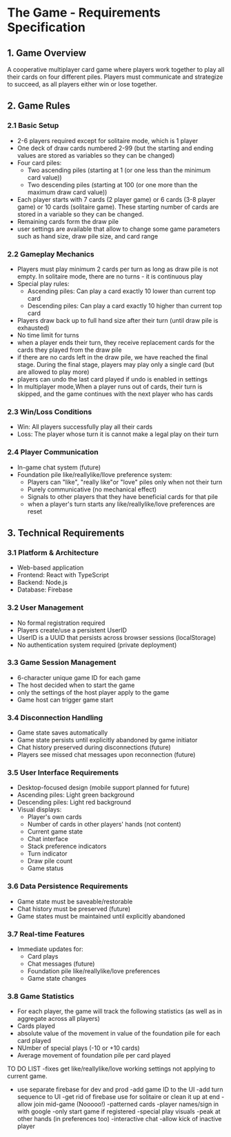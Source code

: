 # The Game - Requirements Specification

## 1. Game Overview
A cooperative multiplayer card game where players work together to play all their cards on four different piles. Players must communicate and strategize to succeed, as all players either win or lose together.

## 2. Game Rules

### 2.1 Basic Setup
- 2-6 players required except for solitaire mode, which is 1 player
- One deck of draw cards numbered 2-99 (but the starting and ending values are stored as variables so they can be changed)
- Four card piles:
  - Two ascending piles (starting at 1 (or one less than the minimum card value))
  - Two descending piles (starting at 100 (or one more than the maximum draw card value))
- Each player starts with 7 cards (2 player game) or 6 cards (3-8 player game) or 10 cards (solitaire game).  These starting number of cards are stored in a variable so they can be changed.
- Remaining cards form the draw pile
- user settings are available that allow to change some game parameters such as hand size, draw pile size, and card range


### 2.2 Gameplay Mechanics
- Players must play minimum 2 cards per turn as long as draw pile is not empty.  In solitaire mode, there are no turns - it is continuous play
- Special play rules:
  - Ascending piles: Can play a card exactly 10 lower than current top card
  - Descending piles: Can play a card exactly 10 higher than current top card
- Players draw back up to full hand size after their turn (until draw pile is exhausted)
- No time limit for turns
- when a player ends their turn, they receive replacement cards for the cards they played from the draw pile
- if there are no cards left in the draw pile, we have reached the final stage.  During the final stage, players may play only a single card (but are allowed to play more)
- players can undo the last card played if undo is enabled in settings
- In multiplayer mode,When a player runs out of cards, their turn is skipped, and the game continues with the next player who has cards


### 2.3 Win/Loss Conditions
- Win: All players successfully play all their cards
- Loss: The player whose turn it is cannot make a legal play on their turn

### 2.4 Player Communication 
- In-game chat system (future)
- Foundation pile like/reallylike/llove preference system:
  - Players can "like", "really like"or "love" piles only when not their turn
  - Purely communicative (no mechanical effect)
  - Signals to other players that they have beneficial cards for that pile
  - when a player's turn starts any like/reallylike/love preferences are reset

## 3. Technical Requirements

### 3.1 Platform & Architecture
- Web-based application
- Frontend: React with TypeScript
- Backend: Node.js
- Database: Firebase

### 3.2 User Management
- No formal registration required
- Players create/use a persistent UserID
- UserID is a UUID that persists across browser sessions (localStorage)
- No authentication system required (private deployment)

### 3.3 Game Session Management
- 6-character unique game ID for each game
- The host decided when to start the game
- only the settings of the host player apply to the game
- Game host can trigger game start

### 3.4 Disconnection Handling
- Game state saves automatically
- Game state persists until explicitly abandoned by game initiator
- Chat history preserved during disconnections (future)
- Players see missed chat messages upon reconnection (future)

### 3.5 User Interface Requirements
- Desktop-focused design (mobile support planned for future)
- Ascending piles: Light green background
- Descending piles: Light red background
- Visual displays:
  - Player's own cards
  - Number of cards in other players' hands (not content)
  - Current game state
  - Chat interface
  - Stack preference indicators
  - Turn indicator
  - Draw pile count
  - Game status

### 3.6 Data Persistence Requirements
- Game state must be saveable/restorable
- Chat history must be preserved (future)
- Game states must be maintained until explicitly abandoned

### 3.7 Real-time Features
- Immediate updates for:
  - Card plays
  - Chat messages (future)
  - Foundation pile like/reallylike/love preferences
  - Game state changes


### 3.8 Game Statistics
- For each player, the game will track the following statistics (as well as in aggregate across all players)
- Cards played
- absolute value of the movement in value of the foundation pile for each card played
- NUmber of special plays (-10 or +10 cards)
- Average movement of foundation pile per card played


TO DO LIST
-fixes
  get like/reallylike/love working
  settings not applying to current game.
- use separate firebase for dev and prod
-add game ID to the UI
-add turn sequence to UI
-get rid of firebase use for solitaire or clean it up at end
-allow join mid-game (Nooooo!)
-patterned cards
-player names/sign in with google
-only start game if registered
-special play visuals
-peak at other hands (in preferences too)
-interactive chat
-allow kick of inactive player

